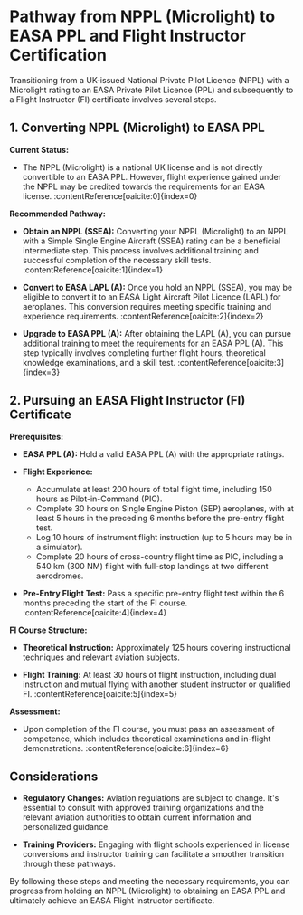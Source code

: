 # Pathway from NPPL (Microlight) to EASA PPL and Flight Instructor Certification

Transitioning from a UK-issued National Private Pilot Licence (NPPL) with a Microlight rating to an EASA Private Pilot Licence (PPL) and subsequently to a Flight Instructor (FI) certificate involves several steps.

## 1. Converting NPPL (Microlight) to EASA PPL

**Current Status:**

- The NPPL (Microlight) is a national UK license and is not directly convertible to an EASA PPL. However, flight experience gained under the NPPL may be credited towards the requirements for an EASA license. :contentReference[oaicite:0]{index=0}

**Recommended Pathway:**

- **Obtain an NPPL (SSEA):** Converting your NPPL (Microlight) to an NPPL with a Simple Single Engine Aircraft (SSEA) rating can be a beneficial intermediate step. This process involves additional training and successful completion of the necessary skill tests. :contentReference[oaicite:1]{index=1}

- **Convert to EASA LAPL (A):** Once you hold an NPPL (SSEA), you may be eligible to convert it to an EASA Light Aircraft Pilot Licence (LAPL) for aeroplanes. This conversion requires meeting specific training and experience requirements. :contentReference[oaicite:2]{index=2}

- **Upgrade to EASA PPL (A):** After obtaining the LAPL (A), you can pursue additional training to meet the requirements for an EASA PPL (A). This step typically involves completing further flight hours, theoretical knowledge examinations, and a skill test. :contentReference[oaicite:3]{index=3}

## 2. Pursuing an EASA Flight Instructor (FI) Certificate

**Prerequisites:**

- **EASA PPL (A):** Hold a valid EASA PPL (A) with the appropriate ratings.

- **Flight Experience:**
  - Accumulate at least 200 hours of total flight time, including 150 hours as Pilot-in-Command (PIC).
  - Complete 30 hours on Single Engine Piston (SEP) aeroplanes, with at least 5 hours in the preceding 6 months before the pre-entry flight test.
  - Log 10 hours of instrument flight instruction (up to 5 hours may be in a simulator).
  - Complete 20 hours of cross-country flight time as PIC, including a 540 km (300 NM) flight with full-stop landings at two different aerodromes.

- **Pre-Entry Flight Test:** Pass a specific pre-entry flight test within the 6 months preceding the start of the FI course. :contentReference[oaicite:4]{index=4}

**FI Course Structure:**

- **Theoretical Instruction:** Approximately 125 hours covering instructional techniques and relevant aviation subjects.

- **Flight Training:** At least 30 hours of flight instruction, including dual instruction and mutual flying with another student instructor or qualified FI. :contentReference[oaicite:5]{index=5}

**Assessment:**

- Upon completion of the FI course, you must pass an assessment of competence, which includes theoretical examinations and in-flight demonstrations. :contentReference[oaicite:6]{index=6}

## Considerations

- **Regulatory Changes:** Aviation regulations are subject to change. It's essential to consult with approved training organizations and the relevant aviation authorities to obtain current information and personalized guidance.

- **Training Providers:** Engaging with flight schools experienced in license conversions and instructor training can facilitate a smoother transition through these pathways.

By following these steps and meeting the necessary requirements, you can progress from holding an NPPL (Microlight) to obtaining an EASA PPL and ultimately achieve an EASA Flight Instructor certificate.
